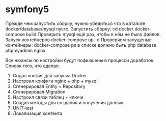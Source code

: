 # symfony5
Прежде чем запустить сборку, нужно убедиться что в каталоге docker/database/mysql пусто.
Запустить сборку:
cd docker
docker-compose build
Проверить mysql ещё раз, чтобы в нём не было файлов.
Запуск контейнеров
docker-compose up -d
Проверяем запущеные контейнеры:
docker-compose ps
в списке должно быть php database phpmyadmin nginx

Все нюансы по настройки будут пофикшены в процесси доработок.
Список того, что сделал:
1) Содал конфиг для запуска Docker
2) Настроил конфиги nginx + php + mysql
3) Сгенерировал Entity + Repository
4) Сгенерировал Migration
5) Настроил связи таблиц + ключи
6) Создал методы для создания и получения данных
7) UNIT-test
8) Локализация контента